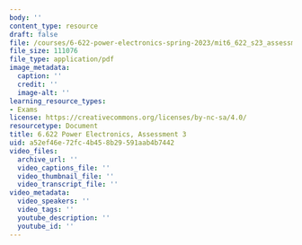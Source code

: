 ```yaml
---
body: ''
content_type: resource
draft: false
file: /courses/6-622-power-electronics-spring-2023/mit6_622_s23_assessment03.pdf
file_size: 111076
file_type: application/pdf
image_metadata:
  caption: ''
  credit: ''
  image-alt: ''
learning_resource_types:
- Exams
license: https://creativecommons.org/licenses/by-nc-sa/4.0/
resourcetype: Document
title: 6.622 Power Electronics, Assessment 3
uid: a52ef46e-72fc-4b45-8b29-591aab4b7442
video_files:
  archive_url: ''
  video_captions_file: ''
  video_thumbnail_file: ''
  video_transcript_file: ''
video_metadata:
  video_speakers: ''
  video_tags: ''
  youtube_description: ''
  youtube_id: ''
---
```

